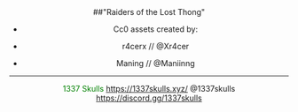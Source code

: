 <center>
##"Raiders of the Lost Thong"

- Cc0 assets created by:

- r4cerx // @Xr4cer
- Maning // @Maniinng

---

<font color="green">1337 Skulls</font>
https://1337skulls.xyz/
@1337skulls
https://discord.gg/1337skulls
</center>
